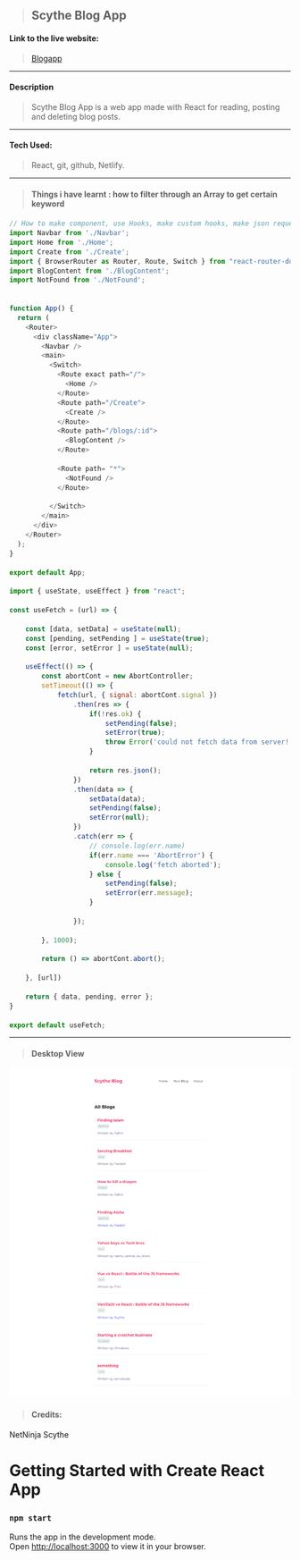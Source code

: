 > ## Scythe Blog App


#### Link to the live website:
>[Blogapp](https://devscytheblogapp.netlify.app/ "taskapp live site")
___

#### Description 
>Scythe Blog App is a web app made with React for reading, posting and deleting blog posts. 
____

#### Tech Used:
 >React, git, github, Netlify.
___

> #### Things i have learnt : how to filter through an Array to get certain keyword
```JavaScript
// How to make component, use Hooks, make custom hooks, make json request and so on...
import Navbar from './Navbar';
import Home from './Home';
import Create from './Create';
import { BrowserRouter as Router, Route, Switch } from "react-router-dom";
import BlogContent from './BlogContent';
import NotFound from './NotFound';


function App() {
  return (
    <Router>
      <div className="App">
        <Navbar />
        <main>
          <Switch>
            <Route exact path="/">
              <Home />
            </Route>
            <Route path="/Create">
              <Create />
            </Route>
            <Route path="/blogs/:id">
              <BlogContent />
            </Route>

            <Route path= "*">
              <NotFound />
            </Route>

          </Switch>
        </main>
      </div>
    </Router>    
  );
}

export default App;

import { useState, useEffect } from "react";

const useFetch = (url) => {

    const [data, setData] = useState(null);
    const [pending, setPending ] = useState(true);
    const [error, setError ] = useState(null);

    useEffect(() => {
        const abortCont = new AbortController;
        setTimeout(() => {
            fetch(url, { signal: abortCont.signal })
                .then(res => {
                    if(!res.ok) {
                        setPending(false);
                        setError(true);
                        throw Error('could not fetch data from server!');
                    }

                    return res.json();
                })
                .then(data => {
                    setData(data); 
                    setPending(false);
                    setError(null);
                })
                .catch(err => {
                    // console.log(err.name)
                    if(err.name === 'AbortError') {
                        console.log('fetch aborted');
                    } else {
                        setPending(false);
                        setError(err.message);
                    }
                    
                });

        }, 1000);

        return () => abortCont.abort();

    }, [url])

    return { data, pending, error };
}

export default useFetch;

```
---

> #### Desktop View
![ SS](src/blog.png "Desktop View")


> #### Credits: 
NetNinja
Scythe
# Getting Started with Create React App
### `npm start`

Runs the app in the development mode.\
Open [http://localhost:3000](http://localhost:3000) to view it in your browser.



